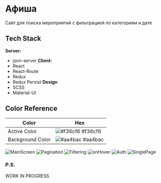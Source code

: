 # Афиша

Cайт для поиска мероприятий с фильтрацией по категориям и дате

## Tech Stack

**Server:**

- json-server
  **Client:**
- React
- React-Route
- Redux
- Redux Persist
  **Design**
- SCSS
- Material-UI

## Color Reference

| Color            | Hex                                                              |
| ---------------- | ---------------------------------------------------------------- |
| Active Color     | ![#f36cf6](https://via.placeholder.com/10/f36cf6?text=+) #f36cf6 |
| Background Color | ![#aa4bac](https://via.placeholder.com/10/aa4bac?text=+) #aa4bac |

![MainScreen](https://github.com/Eduardick1/afisha2-ts/blob/master/PREVIEW/MainScreenAllFollowed.png)
![Pagination](https://github.com/Eduardick1/afisha2-ts/blob/master/PREVIEW/Pagination.png)
![Filtering](https://github.com/Eduardick1/afisha2-ts/blob/master/PREVIEW/Sorting.png)
![onHover](https://github.com/Eduardick1/afisha2-ts/blob/master/PREVIEW/CardHover.png)
![Auth](https://github.com/Eduardick1/afisha2-ts/blob/master/PREVIEW/Auth.png)
![SinglePage](https://github.com/Eduardick1/afisha2-ts/blob/master/PREVIEW/SinglePage.png)

### P.S.

WORK IN PROGRESS
